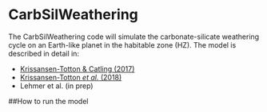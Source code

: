 # CarbSilWeathering

The CarbSilWeathering code will simulate the carbonate-silicate weathering
cycle on an Earth-like planet in the habitable zone (HZ). The model is
described in detail in:
* [Krissansen-Totton & Catling (2017)](https://doi.org/10.1038/ncomms15423)
* [Krissansen-Totton *et al.* (2018)](https://doi.org/10.1073/pnas.1721296115)
* Lehmer et al. (in prep)


##How to run the model

